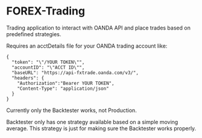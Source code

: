 # FOREX-Trading

Trading application to interact with OANDA API and place trades based on predefined strategies.

Requires an acctDetails file for your OANDA trading account like:

    {
	  "token": "\"/YOUR TOKEN\"",
	  "accountID": "\"ACCT ID\"",
	  "baseURL": "https://api-fxtrade.oanda.com/v3/",
	  "headers": {
	    "Authorization":"Bearer YOUR TOKEN",
	    "Content-Type": "application/json"
	  }
	}
	
Currently only the Backtester works, not Production.

Backtester only has one strategy available based on a simple moving average. This strategy is just for 
making sure the Backtester works properly.